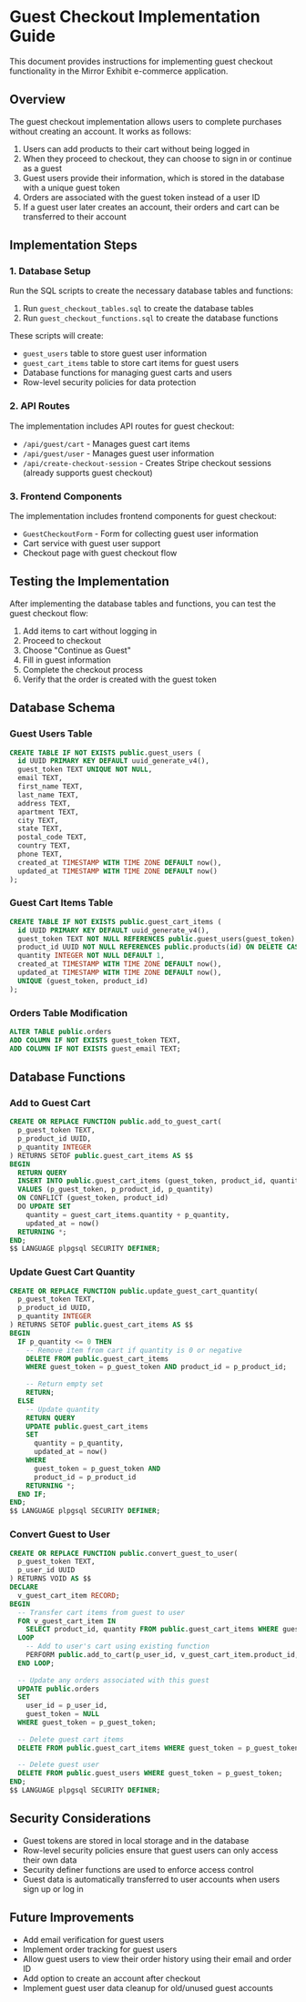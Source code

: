# Guest Checkout Implementation Guide

This document provides instructions for implementing guest checkout functionality in the Mirror Exhibit e-commerce application.

## Overview

The guest checkout implementation allows users to complete purchases without creating an account. It works as follows:

1. Users can add products to their cart without being logged in
2. When they proceed to checkout, they can choose to sign in or continue as a guest
3. Guest users provide their information, which is stored in the database with a unique guest token
4. Orders are associated with the guest token instead of a user ID
5. If a guest user later creates an account, their orders and cart can be transferred to their account

## Implementation Steps

### 1. Database Setup

Run the SQL scripts to create the necessary database tables and functions:

1. Run `guest_checkout_tables.sql` to create the database tables
2. Run `guest_checkout_functions.sql` to create the database functions

These scripts will create:
- `guest_users` table to store guest user information
- `guest_cart_items` table to store cart items for guest users
- Database functions for managing guest carts and users
- Row-level security policies for data protection

### 2. API Routes

The implementation includes API routes for guest checkout:

- `/api/guest/cart` - Manages guest cart items
- `/api/guest/user` - Manages guest user information
- `/api/create-checkout-session` - Creates Stripe checkout sessions (already supports guest checkout)

### 3. Frontend Components

The implementation includes frontend components for guest checkout:

- `GuestCheckoutForm` - Form for collecting guest user information
- Cart service with guest user support
- Checkout page with guest checkout flow

## Testing the Implementation

After implementing the database tables and functions, you can test the guest checkout flow:

1. Add items to cart without logging in
2. Proceed to checkout
3. Choose "Continue as Guest"
4. Fill in guest information
5. Complete the checkout process
6. Verify that the order is created with the guest token

## Database Schema

### Guest Users Table

```sql
CREATE TABLE IF NOT EXISTS public.guest_users (
  id UUID PRIMARY KEY DEFAULT uuid_generate_v4(),
  guest_token TEXT UNIQUE NOT NULL,
  email TEXT,
  first_name TEXT,
  last_name TEXT,
  address TEXT,
  apartment TEXT,
  city TEXT,
  state TEXT,
  postal_code TEXT,
  country TEXT,
  phone TEXT,
  created_at TIMESTAMP WITH TIME ZONE DEFAULT now(),
  updated_at TIMESTAMP WITH TIME ZONE DEFAULT now()
);
```

### Guest Cart Items Table

```sql
CREATE TABLE IF NOT EXISTS public.guest_cart_items (
  id UUID PRIMARY KEY DEFAULT uuid_generate_v4(),
  guest_token TEXT NOT NULL REFERENCES public.guest_users(guest_token) ON DELETE CASCADE,
  product_id UUID NOT NULL REFERENCES public.products(id) ON DELETE CASCADE,
  quantity INTEGER NOT NULL DEFAULT 1,
  created_at TIMESTAMP WITH TIME ZONE DEFAULT now(),
  updated_at TIMESTAMP WITH TIME ZONE DEFAULT now(),
  UNIQUE (guest_token, product_id)
);
```

### Orders Table Modification

```sql
ALTER TABLE public.orders 
ADD COLUMN IF NOT EXISTS guest_token TEXT,
ADD COLUMN IF NOT EXISTS guest_email TEXT;
```

## Database Functions

### Add to Guest Cart

```sql
CREATE OR REPLACE FUNCTION public.add_to_guest_cart(
  p_guest_token TEXT,
  p_product_id UUID,
  p_quantity INTEGER
) RETURNS SETOF public.guest_cart_items AS $$
BEGIN
  RETURN QUERY
  INSERT INTO public.guest_cart_items (guest_token, product_id, quantity)
  VALUES (p_guest_token, p_product_id, p_quantity)
  ON CONFLICT (guest_token, product_id) 
  DO UPDATE SET 
    quantity = guest_cart_items.quantity + p_quantity,
    updated_at = now()
  RETURNING *;
END;
$$ LANGUAGE plpgsql SECURITY DEFINER;
```

### Update Guest Cart Quantity

```sql
CREATE OR REPLACE FUNCTION public.update_guest_cart_quantity(
  p_guest_token TEXT,
  p_product_id UUID,
  p_quantity INTEGER
) RETURNS SETOF public.guest_cart_items AS $$
BEGIN
  IF p_quantity <= 0 THEN
    -- Remove item from cart if quantity is 0 or negative
    DELETE FROM public.guest_cart_items 
    WHERE guest_token = p_guest_token AND product_id = p_product_id;
    
    -- Return empty set
    RETURN;
  ELSE
    -- Update quantity
    RETURN QUERY
    UPDATE public.guest_cart_items 
    SET 
      quantity = p_quantity,
      updated_at = now()
    WHERE 
      guest_token = p_guest_token AND 
      product_id = p_product_id
    RETURNING *;
  END IF;
END;
$$ LANGUAGE plpgsql SECURITY DEFINER;
```

### Convert Guest to User

```sql
CREATE OR REPLACE FUNCTION public.convert_guest_to_user(
  p_guest_token TEXT,
  p_user_id UUID
) RETURNS VOID AS $$
DECLARE
  v_guest_cart_item RECORD;
BEGIN
  -- Transfer cart items from guest to user
  FOR v_guest_cart_item IN 
    SELECT product_id, quantity FROM public.guest_cart_items WHERE guest_token = p_guest_token
  LOOP
    -- Add to user's cart using existing function
    PERFORM public.add_to_cart(p_user_id, v_guest_cart_item.product_id, v_guest_cart_item.quantity);
  END LOOP;
  
  -- Update any orders associated with this guest
  UPDATE public.orders
  SET 
    user_id = p_user_id,
    guest_token = NULL
  WHERE guest_token = p_guest_token;
  
  -- Delete guest cart items
  DELETE FROM public.guest_cart_items WHERE guest_token = p_guest_token;
  
  -- Delete guest user
  DELETE FROM public.guest_users WHERE guest_token = p_guest_token;
END;
$$ LANGUAGE plpgsql SECURITY DEFINER;
```

## Security Considerations

- Guest tokens are stored in local storage and in the database
- Row-level security policies ensure that guest users can only access their own data
- Security definer functions are used to enforce access control
- Guest data is automatically transferred to user accounts when users sign up or log in

## Future Improvements

- Add email verification for guest users
- Implement order tracking for guest users
- Allow guest users to view their order history using their email and order ID
- Add option to create an account after checkout
- Implement guest user data cleanup for old/unused guest accounts
